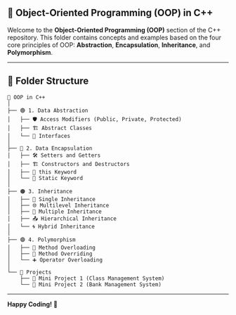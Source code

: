 ## 📱 Object-Oriented Programming (OOP) in C++

Welcome to the **Object-Oriented Programming (OOP)** section of the C++ repository. This folder contains concepts and examples based on the four core principles of OOP: **Abstraction**, **Encapsulation**, **Inheritance**, and **Polymorphism**.

---

## 📌 **Folder Structure**

```
📘 OOP in C++
│
├── 🟢 1. Data Abstraction
│   ├── 🛡️ Access Modifiers (Public, Private, Protected)
│   ├── 🏗️ Abstract Classes
│   └── 🔗 Interfaces
│
├── 🔵 2. Data Encapsulation
│   ├── 🛠️ Setters and Getters
│   ├── 🏗️ Constructors and Destructors
│   ├── 🧱 this Keyword
│   └── 📌 Static Keyword
│
├── 🟠 3. Inheritance
│   ├── 🧬 Single Inheritance
│   ├── 🌐 Multilevel Inheritance
│   ├── 🔗 Multiple Inheritance
│   ├── 📤 Hierarchical Inheritance
│   └── 🌀 Hybrid Inheritance
│
├── 🟣 4. Polymorphism
│   ├── 🔄 Method Overloading
│   ├── 🔁 Method Overriding
│   └── ➕ Operator Overloading
│
└── 🚀 Projects
    ├── 🏫 Mini Project 1 (Class Management System)
    └── 🏦 Mini Project 2 (Bank Management System)
```
---
**Happy Coding! 🚀**

